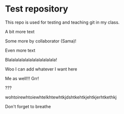 # Test repository

This repo is used for testing and teaching git in my class.

A bit more text

Some more by collaborator (Sama)! 

Even more text

Blalalalalalalalalalalalalala!

Woo I can add whatever I want here

Me as well!!! Grr!

???

wohtoirewhtoiewhtelkhtewhtkjdshtkehtkjehtkjerhtkethkj

Don't forget to breathe
